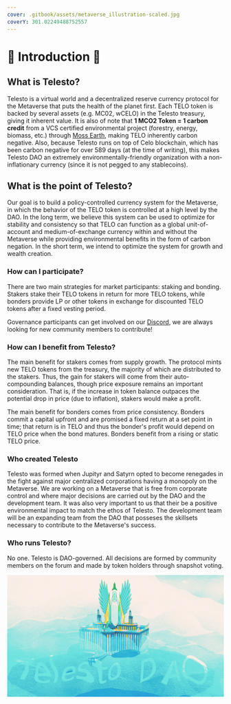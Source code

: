 ```yaml
---
cover: .gitbook/assets/metaverse_illustration-scaled.jpg
coverY: 301.02249488752557
---
```


# 🔱 Introduction 🔱

## What is Telesto?

Telesto is a virtual world and a decentralized reserve currency protocol for the Metaverse that puts the health of the planet first. Each TELO token is backed by several assets (e.g. MC02, wCELO) in the Telesto treasury, giving it inherent value.  It is also of note that **1 MCO2 Token = 1 carbon credit** from a VCS certified environmental project (forestry, energy, biomass, etc.) through [Moss Earth](https://mco2token.moss.earth), making TELO inherently carbon negative. Also, because Telesto runs on top of Celo blockchain, which has been carbon negative for over 589 days (at the time of writing), this makes Telesto DAO an extremely environmentally-friendly organization with a non-inflationary currency (since it is not pegged to any stablecoins).

## What is the point of Telesto?

Our goal is to build a policy-controlled currency system for the Metaverse, in which the behavior of the TELO token is controlled at a high level by the DAO. In the long term, we believe this system can be used to optimize for stability and consistency so that TELO can function as a global unit-of-account and medium-of-exchange currency within and without the Metaverse while providing environmental benefits in the form of carbon negation. In the short term, we intend to optimize the system for growth and wealth creation.

### How can I participate?

There are two main strategies for market participants: staking and bonding. Stakers stake their TELO tokens in return for more TELO tokens, while bonders provide LP or other tokens in exchange for discounted TELO tokens after a fixed vesting period.

Governance participants can get involved on our [Discord](https://discord.gg/tcr3H97fnf), we are always looking for new community members to contribute!

### How can I benefit from Telesto? <a href="#how-can-i-benefit-from-olympus" id="how-can-i-benefit-from-olympus"></a>

The main benefit for stakers comes from supply growth. The protocol mints new TELO tokens from the treasury, the majority of which are distributed to the stakers. Thus, the gain for stakers will come from their auto-compounding balances, though price exposure remains an important consideration. That is, if the increase in token balance outpaces the potential drop in price (due to inflation), stakers would make a profit.

The main benefit for bonders comes from price consistency. Bonders commit a capital upfront and are promised a fixed return at a set point in time; that return is in TELO and thus the bonder's profit would depend on TELO price when the bond matures. Bonders benefit from a rising or static TELO price.

### Who created Telesto <a href="#who-created-olympus" id="who-created-olympus"></a>

Telesto was formed when Jupityr and Satyrn opted to become renegades in the fight against major centralized corporations having a monopoly on the Metaverse. We are working on a Metaverse that is free from corporate control and where major decisions are carried out by the DAO and the development team. It was also very important to us that their be a positive environmental impact to match the ethos of Telesto. The development team will be an expanding team from the DAO that posseses the skillsets necessary to contribute to the Metaverse's success.

### Who runs Telesto? <a href="#who-runs-olympus" id="who-runs-olympus"></a>

No one. Telesto is DAO-governed. All decisions are formed by community members on the forum and made by token holders through snapshot voting.

![](<.gitbook/assets/image0 (3).jpeg>)

